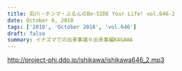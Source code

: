 ```yaml
---
title: 石川・ホンマ・ぶるんのBe-SIDE Your Life! vol.646-2
date: October 6, 2018
tags: ['2018', 'October 2018', 'vol.646']
draft: false
summary: イナズマでの出来事諸々出来事編KAGAWA
---
```


http://project-phi.ddo.jp/ishikawa/ishikawa646_2.mp3